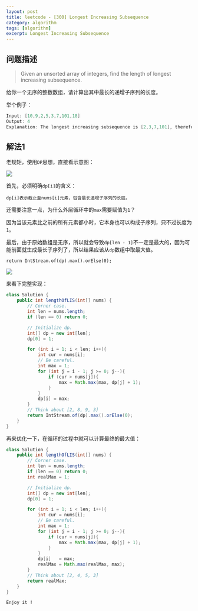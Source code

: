 ```yaml
---
layout: post
title: leetcode - [300] Longest Increasing Subsequence
category: algorithm
tags: [algorithm]
excerpt: Longest Increasing Subsequence
---
```


## 问题描述  

> Given an unsorted array of integers, find the length of longest increasing subsequence.  

给你一个无序的整数数组，请计算出其中最长的递增子序列的长度。  

举个例子：  

``` java
Input: [10,9,2,5,3,7,101,18]
Output: 4 
Explanation: The longest increasing subsequence is [2,3,7,101], therefore the length is 4. 
```


## 解法1  

老规矩，使用`DP`思想，直接看示意图：  


![](https://yyc-images.oss-cn-beijing.aliyuncs.com/leetcode_300_using_dp.png)  

首先，必须明确`dp[i]`的含义：  

`dp[i]表示截止至nums[i]元素，包含最长递增子序列的长度。`  

还需要注意一点，为什么外层循环中的`max`需要赋值为`1`？  

因为当该元素比之前的所有元素都小时，它本身也可以构成子序列，只不过长度为`1`。  

最后，由于原始数组是无序，所以就会导致`dp[len - 1]`不一定是最大的，因为可能前面就生成最长子序列了，所以结果应该从`dp`数组中取最大值。  

`return IntStream.of(dp).max().orElse(0);`  

![](https://yyc-images.oss-cn-beijing.aliyuncs.com/leetcode_300_using_dp_max.png)  



来看下完整实现：  


``` java
class Solution {
    public int lengthOfLIS(int[] nums) {
        // Corner case.
        int len = nums.length;
        if (len == 0) return 0;

        // Initialize dp.
        int[] dp = new int[len];
        dp[0] = 1;

        for (int i = 1; i < len; i++){
            int cur = nums[i];
            // Be careful.
            int max = 1;
            for (int j = i - 1; j >= 0; j--){
                if (cur > nums[j]){
                    max = Math.max(max, dp[j] + 1);
                }
            }
            dp[i] = max;
        }
        // Think about [2, 8, 9, 3]
        return IntStream.of(dp).max().orElse(0);
    }
}
```



再来优化一下，在循环的过程中就可以计算最终的最大值：  

``` java
class Solution {
    public int lengthOfLIS(int[] nums) {
        // Corner case.
        int len = nums.length;
        if (len == 0) return 0;
        int realMax = 1;

        // Initialize dp.
        int[] dp = new int[len];
        dp[0] = 1;

        for (int i = 1; i < len; i++){
            int cur = nums[i];
            // Be careful.
            int max = 1;
            for (int j = i - 1; j >= 0; j--){
                if (cur > nums[j]){
                    max = Math.max(max, dp[j] + 1);
                }
            }
            dp[i]   = max;
            realMax = Math.max(realMax, max);
        }
        // Think about [2, 4, 5, 3]
        return realMax;
    }
}
```


`Enjoy it ! `